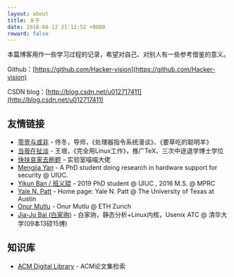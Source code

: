 ```yaml
---
layout: about
title: 关于
date: 2018-08-12 21:12:52 +0800
reward: false
---
```


本篇博客用作一些学习过程的记录，希望对自己、对别人有一些参考借鉴的意义。

Github：[https://github.com/Hacker-vision](https://github.com/Hacker-vision)

CSDN blog：[http://blog.csdn.net/u012717411](http://blog.csdn.net/u012717411)


## 友情链接 
* [零壹与或非](http://blog.sciencenet.cn/home.php?mod=space&uid=102148) - 佟冬，导师，《处理器指令系统漫谈》、《要草吃的聪明羊》
* [当我在扯淡](http://www.yinwang.org/) - 王垠，《完全用Linux工作》，推广TeX、三次中途退学博士学位
* [快扶哀家去刷题](https://www.cnblogs.com/miaowTracy/) - 实验室喵喵大佬
* [Mengjia Yan](http://myan8.web.engr.illinois.edu/research.html) - A PhD student doing research in hardware support for security @ UIUC.
* [Yikun Ban / 班义琨](http://www.banyikun.com) - 2019 PhD student @ UIUC , 2016 M.S. @ MPRC
* [Yale N. Patt](http://users.ece.utexas.edu/~patt/) - Home page: Yale N. Patt @ The University of Texas at Austin
* [Onur Mutlu](https://people.inf.ethz.ch/omutlu/) - Onur Mutlu @ ETH Zurich
* [Jia-Ju Bai (白家驹)](https://baijiaju.github.io/) - 白家驹，静态分析+Linux内核，Usenix ATC @ 清华大学(09本13硕15博)

## 知识库
* [ACM Digital Library](https://dl.acm.org/) - ACM论文集检索



